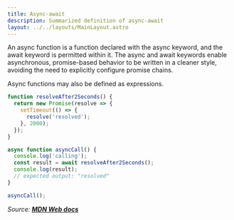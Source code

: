 ```yaml
---
title: Async-await
description: Summarized definition of async-await
layout: ../../layouts/MainLayout.astro
---
```


An async function is a function declared with the async keyword, and the await keyword is permitted within it. The async and await keywords enable asynchronous, promise-based behavior to be written in a cleaner style, avoiding the need to explicitly configure promise chains.

Async functions may also be defined as expressions.

```js
function resolveAfter2Seconds() {
  return new Promise(resolve => {
    setTimeout(() => {
      resolve('resolved');
    }, 2000);
  });
}

async function asyncCall() {
  console.log('calling');
  const result = await resolveAfter2Seconds();
  console.log(result);
  // expected output: "resolved"
}

asyncCall();
```

_Source: [**MDN Web docs**](https://developer.mozilla.org/en-US/docs/Web/JavaScript/Reference/Statements/async_function)_